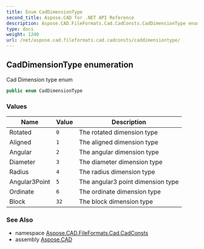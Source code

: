 ```yaml
---
title: Enum CadDimensionType
second_title: Aspose.CAD for .NET API Reference
description: Aspose.CAD.FileFormats.Cad.CadConsts.CadDimensionType enum. Cad Dimension type enum
type: docs
weight: 1240
url: /net/aspose.cad.fileformats.cad.cadconsts/caddimensiontype/
---
```

## CadDimensionType enumeration

Cad Dimension type enum

```csharp
public enum CadDimensionType
```

### Values

| Name | Value | Description |
| --- | --- | --- |
| Rotated | `0` | The rotated dimension type |
| Aligned | `1` | The aligned dimension type |
| Angular | `2` | The angular dimension type |
| Diameter | `3` | The diameter dimension type |
| Radius | `4` | The radius dimension type |
| Angular3Point | `5` | The angular3 point dimension type |
| Ordinate | `6` | The ordinate dimension type |
| Block | `32` | The block dimension type |

### See Also

* namespace [Aspose.CAD.FileFormats.Cad.CadConsts](../../aspose.cad.fileformats.cad.cadconsts/)
* assembly [Aspose.CAD](../../)


